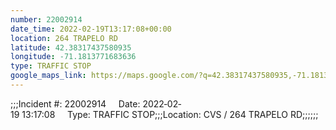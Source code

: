 ```yaml
---
number: 22002914
date_time: 2022-02-19T13:17:08+00:00
location: 264 TRAPELO RD
latitude: 42.38317437580935
longitude: -71.1813771683636
type: TRAFFIC STOP
google_maps_link: https://maps.google.com/?q=42.38317437580935,-71.1813771683636
---
```


;;;Incident #: 22002914     Date: 2022‐02‐19 13:17:08     Type: TRAFFIC STOP;;;Location: CVS / 264 TRAPELO RD;;;;;;
